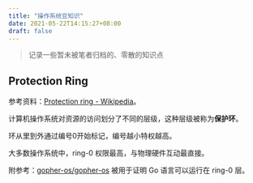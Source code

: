 ```yaml
---
title: "操作系统豆知识"
date: 2021-05-22T14:15:27+08:00
draft: false
---
```

> 记录一些暂未被笔者归档的、零散的知识点

## Protection Ring

参考资料：[Protection ring - Wikipedia](https://en.wikipedia.org/wiki/Protection_ring)。

计算机操作系统对资源的访问划分了不同的层级，这种层级被称为**保护环**。

环从里到外通过编号0开始标记，编号越小特权越高。

大多数操作系统中，ring-0 权限最高，与物理硬件互动最直接。

附参考：[gopher-os/gopher-os](https://github.com/gopher-os/gopher-os) 被用于证明 Go 语言可以运行在 ring-0 层。
